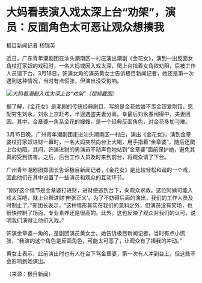 # 大妈看表演入戏太深上台“劝架”，演员：反面角色太可恶让观众想揍我

极目新闻记者 杨锦英

近日，广东青年潮剧团在汕头潮南区一村庄演出潮剧《金花女》，演到一出反面女角杖打家奴的戏码时，一名大妈或因入戏太深，爬上台指着女角欲劝阻，后被工作人员请下台。3月18日，饰演女角的演员黄女士告诉极目新闻记者，她还是第一次遇到这种情况，当时有点慌张，但演出没受影响。

![](https://inews.gtimg.com/om_bt/OhVdwnr2HZXkGyo21to4pJj_z6QD66QCV1BFrSJnrOdLgAA/1000)_大妈看潮剧入戏太深上台“劝架”（视频截图）_

据了解，《金花女》是潮剧的传统经典剧目，写的是金花姑娘不羡金钗爱荆钗，愿配穷生刘永。刘永上京赶考，半途遇盗夫妻分离。幸最后刘永春闱得中，夫妻团圆。其中，金章婆一角系金花的嫂嫂，是一个经典反面角色，对金花多加刁难。

3月15日晚，广州青年潮剧团走进汕头潮南区一村庄，演出《金花女》，演到金章婆杖打家奴进财一幕时，一名大妈突然向台上大喝，用手指着“金章婆”，随后还爬上台劝阻。其间，饰演进财的男演员不动声色地站到“金章婆”面前保护她，避免其真的受到伤害。之后，后台工作人员及时来到前台，将观众请了下台。

广州青年潮剧团郑团长告诉极目新闻记者，《金花女》是比较轻松和谐的一个戏，因此他们在其中设置了一些演员和观众的互动环节。

“刚好这个情节是金章婆打进财，进财便逃到台下，向观众求救。这位阿姨可能入戏太深吧，就上台帮进财‘伸张正义’。为了不妨碍后面的演出，我们的工作人员及时制止了。”郑团长表示，“这种情形其实在我们的意料之外，但演员没有笑场，也很快控制了场面，专业素养还是很高的。此外，这也反映了观众对我们的认可，说明我们演得让他们入戏。”

饰演金章婆一角的，是剧团演员黄女士。她告诉极目新闻记者，当时有点小慌张，“我演的这个角色是反面角色，可能太可恶了，让观众有了揍我的冲动。”

黄女士表示，此前演出时也有人在台下骂金章婆，第一次有人冲到台上，但这些不会影响到她演出。

（来源：极目新闻）

